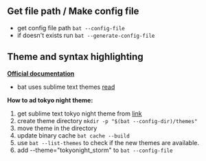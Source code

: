 ## Get file path / Make config file

-  get config file path ```bat --config-file```
  - if doesn't exists run ```bat --generate-config-file```

## Theme and syntax highlighting
**[Official documentation](https://github.com/sharkdp/bat#customization)**

- bat uses sublime text themes [read](https://github.com/sharkdp/bat#highlighting-theme)

**How to ad tokyo night theme:**
1. get sublime text tokyo night theme from [link](https://github.com/folke/tokyonight.nvim/tree/main)
2. create theme directory ```mkdir -p "$(bat --config-dir)/themes"```
3. move theme in the directory
4. update binary cache ```bat cache --build```
5. use ```bat --list-themes``` to check if the new themes are available.
6. add --theme="tokyonight_storm" to ```bat --config-file```
